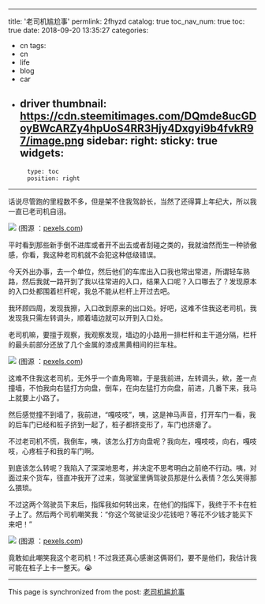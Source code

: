 
---
title: '老司机尴尬事'
permlink: 2fhyzd
catalog: true
toc_nav_num: true
toc: true
date: 2018-09-20 13:35:27
categories:
- cn
tags:
- cn
- life
- blog
- car
- driver
thumbnail: https://cdn.steemitimages.com/DQmde8ucGDoyBWcARZy4hpUoS4RR3Hjy4Dxgyi9b4fvkR97/image.png
sidebar:
    right:
        sticky: true
widgets:
    -
        type: toc
        position: right
---


话说尽管跑的里程数不多，但是架不住我驾龄长，当然了还得算上年纪大，所以我一直已老司机自诩。

![](https://cdn.steemitimages.com/DQmde8ucGDoyBWcARZy4hpUoS4RR3Hjy4Dxgyi9b4fvkR97/image.png)
(图源 ：[pexels.com]( https://www.pexels.com/))

平时看到那些新手倒不进库或者开不出去或者刮碰之类的，我就油然而生一种骄傲感，你看，我这种老司机就不会犯这种低级错误。

今天外出办事，去一个单位，然后他们的车库出入口我也常出常进，所谓轻车熟路，然后我就一路开到了我以往常进的入口，结果入口呢？入口哪去了？发现原本的入口处都围着栏杆呢，我总不能从栏杆上开过去吧。

我环顾四周，发现我擦，入口改到原来的出口处。好吧，这难不住我这老司机，我发现我只需左转调头，顺着墙边就可以开到入口处。

老司机嘛，要擅于观察，我观察发现，墙边的小路用一排栏杆和主干道分隔，栏杆的最头前部分还放了几个金属的漆成黑黄相间的拦车柱。

![](https://cdn.steemitimages.com/DQmfNNVyLQKQbFU7eJRWf9eHzZRxa6dwY6m1gNGYZRhDRug/image.png)
(图源 ：[pexels.com]( https://www.pexels.com/))

这难不住我这老司机，无外乎一个直角弯嘛，于是我前进，左转调头，欸，差一点撞墙，不怕我向右猛打方向盘，倒车，在向左猛打方向盘，前进，几番下来，我马上就要上小路了。

然后感觉撞不到墙了，我前进，“嘎吱吱”，咦，这是神马声音，打开车门一看，我的后车门已经和桩子挤到一起了，桩子都挤变形了，车门也挤瘪了。

不过老司机不慌，我倒车，咦，该怎么打方向盘呢？我向左，嘎吱吱，向右，嘎吱吱，心疼桩子和我的车门啊。

到底该怎么转呢？我陷入了深深地思考，并决定不思考明白之前绝不行动。咦，对面过来个货车，径直冲我开了过来，驾驶室里俩驾驶员那是什么表情？怎么笑得那么猥琐。

不过这两个驾驶员下来后，指挥我如何转出来，在他们的指挥下，我终于不卡在桩子上了。然后两个司机嘲笑我：“你这个驾驶证没少花钱吧？等花不少钱才能买下来吧！”

![](https://cdn.steemitimages.com/DQmawP9jUZBhmRhd1UdkVrwNVVCH175zZnnEHZqtf7jDS96/image.png)
(图源 ：[pexels.com]( https://www.pexels.com/))

竟敢如此嘲笑我这个老司机！不过我还真心感谢这俩哥们，要不是他们，我估计我可能在桩子上卡一整天。😭

- - -

This page is synchronized from the post: [老司机尴尬事](https://steemit.com/@oflyhigh/2fhyzd)
